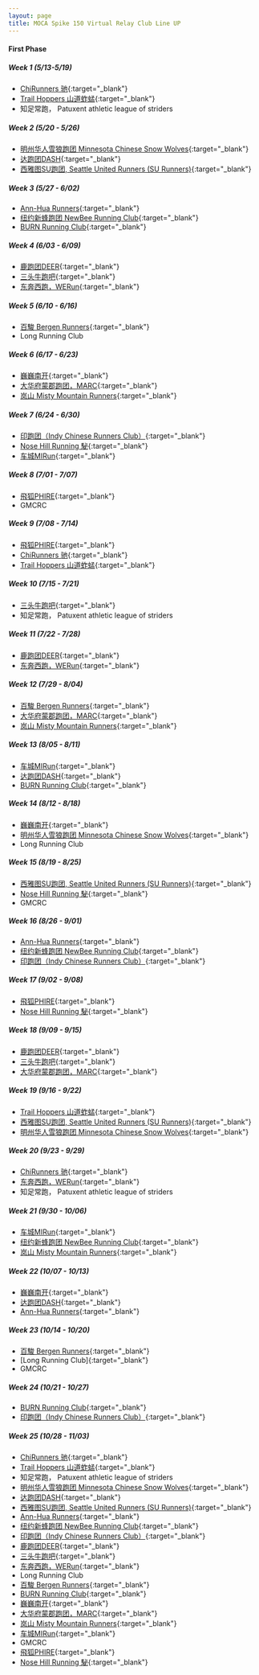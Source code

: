 ```yaml
---
layout: page
title: MOCA Spike 150 Virtual Relay Club Line UP
---
```


#### First Phase ####

##### Week 1 (5/13-5/19) #####
  - [ChiRunners 驰](https://www.strava.com/clubs/chirunners){:target="_blank"}
  - [Trail Hoppers 山道蚱蜢](https://www.strava.com/clubs/452045){:target="_blank"}
  - 知足常跑， Patuxent athletic league of striders

##### Week 2 (5/20 - 5/26) #####
  - [明州华人雪狼跑团 Minnesota Chinese Snow Wolves](https://www.strava.com/clubs/snow-wolves-299365){:target="_blank"}
  - [达跑团DASH](https://www.strava.com/clubs/dashrungroup){:target="_blank"}
  - [西雅图SU跑团, Seattle United Runners (SU Runners)](https://www.strava.com/clubs/surunners){:target="_blank"}

##### Week 3 (5/27 - 6/02) #####  
  - [Ann-Hua Runners](https://www.strava.com/clubs/438046){:target="_blank"}
  - [纽约新蜂跑团 NewBee Running Club](https://www.strava.com/clubs/newbeerunners){:target="_blank"}
  - [BURN Running Club](https://www.strava.com/clubs/burnrunning){:target="_blank"}
  
##### Week 4 (6/03 - 6/09) #####  
  - [鹿跑团DEER](https://www.strava.com/clubs/DeerRunning){:target="_blank"}
  - [三头牛跑吧](https://www.strava.com/clubs/479503){:target="_blank"}
  - [东奔西跑，WERun](https://www.strava.com/clubs/WE_Run){:target="_blank"}
  
##### Week 5 (6/10 - 6/16) #####  
  - [百駿 Bergen Runners](https://www.strava.com/clubs/327007){:target="_blank"}
  - Long Running Club

##### Week 6 (6/17 - 6/23) #####  
  - [巍巍南开](https://www.strava.com/clubs/nankai){:target="_blank"}
  - [大华府蒙郡跑团，MARC](https://www.strava.com/clubs/marc){:target="_blank"}
  - [岚山 Misty Mountain Runners](https://www.strava.com/clubs/MistyMountainRunners){:target="_blank"}
  
##### Week 7 (6/24 - 6/30) #####  
  - [印跑团（Indy Chinese Runners Club）](https://www.strava.com/clubs/Indychineserunner){:target="_blank"}
  - [Nose Hill Running 駜](https://www.strava.com/clubs/nosehillrunning){:target="_blank"}
  - [车城MIRun](https://www.strava.com/clubs/176328){:target="_blank"}

##### Week 8 (7/01 - 7/07) #####  
  - [飛狐PHIRE](https://www.strava.com/clubs/PhireRunners){:target="_blank"}
  - GMCRC
  
##### Week 9 (7/08 - 7/14) #####  
  - [飛狐PHIRE](https://www.strava.com/clubs/PhireRunners){:target="_blank"}
  - [ChiRunners 驰](https://www.strava.com/clubs/chirunners){:target="_blank"}
  - [Trail Hoppers 山道蚱蜢](https://www.strava.com/clubs/452045){:target="_blank"}

##### Week 10 (7/15 - 7/21) #####  
  - [三头牛跑吧](https://www.strava.com/clubs/479503){:target="_blank"}
  - 知足常跑， Patuxent athletic league of striders
  
##### Week 11 (7/22 - 7/28) #####  
  - [鹿跑团DEER](https://www.strava.com/clubs/DeerRunning){:target="_blank"}
  - [东奔西跑，WERun](https://www.strava.com/clubs/WE_Run){:target="_blank"}
  
##### Week 12 (7/29 - 8/04) #####  
  - [百駿 Bergen Runners](https://www.strava.com/clubs/327007){:target="_blank"}
  - [大华府蒙郡跑团，MARC](https://www.strava.com/clubs/marc){:target="_blank"}
  - [岚山 Misty Mountain Runners](https://www.strava.com/clubs/MistyMountainRunners){:target="_blank"}

##### Week 13 (8/05 - 8/11) #####  
  - [车城MIRun](https://www.strava.com/clubs/176328){:target="_blank"}
  - [达跑团DASH](https://www.strava.com/clubs/dashrungroup){:target="_blank"}
  - [BURN Running Club](https://www.strava.com/clubs/burnrunning){:target="_blank"}

##### Week 14 (8/12 - 8/18) #####  
  - [巍巍南开](https://www.strava.com/clubs/nankai){:target="_blank"}
  - [明州华人雪狼跑团 Minnesota Chinese Snow Wolves](https://www.strava.com/clubs/snow-wolves-299365){:target="_blank"}
  - Long Running Club

##### Week 15 (8/19 - 8/25) #####  
  - [西雅图SU跑团, Seattle United Runners (SU Runners)](https://www.strava.com/clubs/surunners){:target="_blank"}
  - [Nose Hill Running 駜](https://www.strava.com/clubs/nosehillrunning){:target="_blank"}
  - GMCRC

##### Week 16 (8/26 - 9/01) #####  
  - [Ann-Hua Runners](https://www.strava.com/clubs/438046){:target="_blank"}
  - [纽约新蜂跑团 NewBee Running Club](https://www.strava.com/clubs/newbeerunners){:target="_blank"}
  - [印跑团（Indy Chinese Runners Club）](https://www.strava.com/clubs/Indychineserunner){:target="_blank"}
  
##### Week 17 (9/02 - 9/08) #####  
  - [飛狐PHIRE](https://www.strava.com/clubs/PhireRunners){:target="_blank"}
  - [Nose Hill Running 駜](https://www.strava.com/clubs/nosehillrunning){:target="_blank"}
  
##### Week 18 (9/09 - 9/15) #####  
  - [鹿跑团DEER](https://www.strava.com/clubs/DeerRunning){:target="_blank"}
  - [三头牛跑吧](https://www.strava.com/clubs/479503){:target="_blank"}
  - [大华府蒙郡跑团，MARC](https://www.strava.com/clubs/marc){:target="_blank"}

##### Week 19 (9/16 - 9/22) #####  
  - [Trail Hoppers 山道蚱蜢](https://www.strava.com/clubs/452045){:target="_blank"}
  - [西雅图SU跑团, Seattle United Runners (SU Runners)](https://www.strava.com/clubs/surunners){:target="_blank"}
  - [明州华人雪狼跑团 Minnesota Chinese Snow Wolves](https://www.strava.com/clubs/snow-wolves-299365){:target="_blank"}

##### Week 20 (9/23 - 9/29) #####  
  - [ChiRunners 驰](https://www.strava.com/clubs/chirunners){:target="_blank"}
  - [东奔西跑，WERun](https://www.strava.com/clubs/WE_Run){:target="_blank"}
  - 知足常跑， Patuxent athletic league of striders

##### Week 21 (9/30 - 10/06) #####  
  - [车城MIRun](https://www.strava.com/clubs/176328){:target="_blank"}
  - [纽约新蜂跑团 NewBee Running Club](https://www.strava.com/clubs/newbeerunners){:target="_blank"}
  - [岚山 Misty Mountain Runners](https://www.strava.com/clubs/MistyMountainRunners){:target="_blank"}

##### Week 22 (10/07 - 10/13) #####  
  - [巍巍南开](https://www.strava.com/clubs/nankai){:target="_blank"}
  - [达跑团DASH](https://www.strava.com/clubs/dashrungroup){:target="_blank"}
  - [Ann-Hua Runners](https://www.strava.com/clubs/438046){:target="_blank"}

##### Week 23 (10/14 - 10/20) #####  
  - [百駿 Bergen Runners](https://www.strava.com/clubs/327007){:target="_blank"}
  - [Long Running Club]{:target="_blank"}
  - GMCRC

##### Week 24 (10/21 - 10/27) #####  
  - [BURN Running Club](https://www.strava.com/clubs/burnrunning){:target="_blank"}
  - [印跑团（Indy Chinese Runners Club）](https://www.strava.com/clubs/Indychineserunner){:target="_blank"}

##### Week 25 (10/28 - 11/03) #####  
  - [ChiRunners 驰](https://www.strava.com/clubs/chirunners){:target="_blank"}
  - [Trail Hoppers 山道蚱蜢](https://www.strava.com/clubs/452045){:target="_blank"}
  - 知足常跑， Patuxent athletic league of striders
  - [明州华人雪狼跑团 Minnesota Chinese Snow Wolves](https://www.strava.com/clubs/snow-wolves-299365){:target="_blank"}
  - [达跑团DASH](https://www.strava.com/clubs/dashrungroup){:target="_blank"}
  - [西雅图SU跑团, Seattle United Runners (SU Runners)](https://www.strava.com/clubs/surunners){:target="_blank"}
  - [Ann-Hua Runners](https://www.strava.com/clubs/438046){:target="_blank"}
  - [纽约新蜂跑团 NewBee Running Club](https://www.strava.com/clubs/newbeerunners){:target="_blank"}
  - [印跑团（Indy Chinese Runners Club）](https://www.strava.com/clubs/Indychineserunner){:target="_blank"}
  - [鹿跑团DEER](https://www.strava.com/clubs/DeerRunning){:target="_blank"}
  - [三头牛跑吧](https://www.strava.com/clubs/479503){:target="_blank"}
  - [东奔西跑，WERun](https://www.strava.com/clubs/WE_Run){:target="_blank"}
  - Long Running Club
  - [百駿 Bergen Runners](https://www.strava.com/clubs/327007){:target="_blank"}
  - [BURN Running Club](https://www.strava.com/clubs/burnrunning){:target="_blank"}
  - [巍巍南开](https://www.strava.com/clubs/nankai){:target="_blank"}
  - [大华府蒙郡跑团，MARC](https://www.strava.com/clubs/marc){:target="_blank"}
  - [岚山 Misty Mountain Runners](https://www.strava.com/clubs/MistyMountainRunners){:target="_blank"}
  - [车城MIRun](https://www.strava.com/clubs/176328){:target="_blank"}
  - GMCRC
  - [飛狐PHIRE](https://www.strava.com/clubs/PhireRunners){:target="_blank"}
  - [Nose Hill Running 駜](https://www.strava.com/clubs/nosehillrunning){:target="_blank"}
